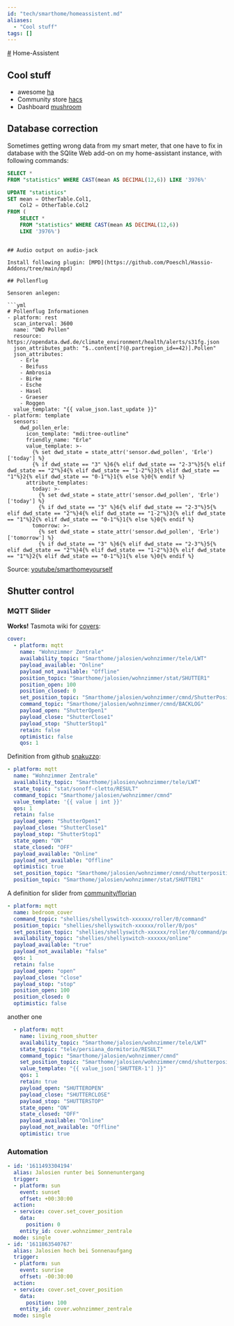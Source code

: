 ```yaml
---
id: "tech/smarthome/homeassistent.md"
aliases:
  - "Cool stuff"
tags: []
---
```


[#](#) Home-Assistent

## Cool stuff

 - awesome [ha](https://www.awesome-ha.com/)
 - Community store [hacs](https://hacs.xyz/)
 - Dashboard [mushroom](https://github.com/piitaya/lovelace-mushroom)

## Database correction

Sometimes getting wrong data from my smart meter, that one have to fix in database with the SQlite Web add-on on my home-assistant instance, with following commands:

```sql
SELECT *
FROM "statistics" WHERE CAST(mean AS DECIMAL(12,6)) LIKE '3976%'

UPDATE "statistics" 
SET mean = OtherTable.Col1, 
    Col2 = OtherTable.Col2 
FROM (
    SELECT *
	FROM "statistics" WHERE CAST(mean AS DECIMAL(12,6)) 
	LIKE '3976%')
```
```

## Audio output on audio-jack

Install following plugin: [MPD](https://github.com/Poeschl/Hassio-Addons/tree/main/mpd)

## Pollenflug

Sensoren anlegen:

```yml
# Pollenflug Informationen
- platform: rest
  scan_interval: 3600
  name: "DWD Pollen"
  resource: https://opendata.dwd.de/climate_environment/health/alerts/s31fg.json
  json_attributes_path: "$..content[?(@.partregion_id==42)].Pollen"
  json_attributes:
    - Erle
    - Beifuss
    - Ambrosia
    - Birke
    - Esche
    - Hasel
    - Graeser
    - Roggen
  value_template: "{{ value_json.last_update }}"
- platform: template
  sensors:
    dwd_pollen_erle:
      icon_template: "mdi:tree-outline"
      friendly_name: "Erle"
      value_template: >-
        {% set dwd_state = state_attr('sensor.dwd_pollen', 'Erle')['today'] %}
        {% if dwd_state == "3" %}6{% elif dwd_state == "2-3"%}5{% elif dwd_state == "2"%}4{% elif dwd_state == "1-2"%}3{% elif dwd_state == "1"%}2{% elif dwd_state == "0-1"%}1{% else %}0{% endif %}
      attribute_templates:
        today: >-
          {% set dwd_state = state_attr('sensor.dwd_pollen', 'Erle')['today'] %}
          {% if dwd_state == "3" %}6{% elif dwd_state == "2-3"%}5{% elif dwd_state == "2"%}4{% elif dwd_state == "1-2"%}3{% elif dwd_state == "1"%}2{% elif dwd_state == "0-1"%}1{% else %}0{% endif %}
        tomorrow: >-
          {% set dwd_state = state_attr('sensor.dwd_pollen', 'Erle')['tomorrow'] %}
          {% if dwd_state == "3" %}6{% elif dwd_state == "2-3"%}5{% elif dwd_state == "2"%}4{% elif dwd_state == "1-2"%}3{% elif dwd_state == "1"%}2{% elif dwd_state == "0-1"%}1{% else %}0{% endif %}
```

Source: [youtube/smarthomeyourself](https://youtu.be/yHI9Dt4xD4g)

## Shutter control

### MQTT Slider

**Works!** Tasmota wiki for [covers]():

```yml
cover:
  - platform: mqtt
    name: "Wohnzimmer Zentrale"
    availability_topic: "Smarthome/jalosien/wohnzimmer/tele/LWT"
    payload_available: "Online"
    payload_not_available: "Offline"
    position_topic: "Smarthome/jalosien/wohnzimmer/stat/SHUTTER1"
    position_open: 100
    position_closed: 0
    set_position_topic: "Smarthome/jalosien/wohnzimmer/cmnd/ShutterPosition1"
    command_topic: "Smarthome/jalosien/wohnzimmer/cmnd/BACKLOG"
    payload_open: "ShutterOpen1"
    payload_close: "ShutterClose1"
    payload_stop: "ShutterStop1"
    retain: false
    optimistic: false
    qos: 1
```

Definition from github
[snakuzzo](https://github.com/arendst/Tasmota/issues/6614#issuecomment-541785867):

```yml
- platform: mqtt
  name: "Wohnzimmer Zentrale"
  availability_topic: "Smarthome/jalosien/wohnzimmer/tele/LWT"
  state_topic: "stat/sonoff-cletto/RESULT"
  command_topic: "Smarthome/jalosien/wohnzimmer/cmnd"
  value_template: '{{ value | int }}'
  qos: 1
  retain: false
  payload_open: "ShutterOpen1"
  payload_close: "ShutterClose1"
  payload_stop: "ShutterStop1"
  state_open: "ON"
  state_closed: "OFF"
  payload_available: "Online"
  payload_not_available: "Offline"
  optimistic: true
  set_position_topic: "Smarthome/jalosien/wohnzimmer/cmnd/shutterposition"
  position_topic: "Smarthome/jalosien/wohnzimmer/stat/SHUTTER1"
```

A definition for slider from [community/florian](https://community.home-assistant.io/t/shelly-2-as-roller-shutter-with-percentage/85817/2)
```yml
- platform: mqtt
  name: bedroom_cover
  command_topic: "shellies/shellyswitch-xxxxxx/roller/0/command"
  position_topic: "shellies/shellyswitch-xxxxxx/roller/0/pos"
  set_position_topic: "shellies/shellyswitch-xxxxxx/roller/0/command/pos"
  availability_topic: "shellies/shellyswitch-xxxxxx/online"
  payload_available: "true"
  payload_not_available: "false"
  qos: 1
  retain: false
  payload_open: "open"
  payload_close: "close"
  payload_stop: "stop"
  position_open: 100
  position_closed: 0
  optimistic: false
```

another one

```yml
  - platform: mqtt
    name: living_room_shutter
    availability_topic: "Smarthome/jalosien/wohnzimmer/tele/LWT"
    state_topic: "tele/persiana_dormitorio/RESULT"
    command_topic: "Smarthome/jalosien/wohnzimmer/cmnd"
    set_position_topic: "Smarthome/jalosien/wohnzimmer/cmnd/shutterposition"
    value_template: "{{ value_json['SHUTTER-1'] }}"
    qos: 1
    retain: true
    payload_open: "SHUTTEROPEN"
    payload_close: "SHUTTERCLOSE"
    payload_stop: "SHUTTERSTOP"
    state_open: "ON"
    state_closed: "OFF"
    payload_available: "Online"
    payload_not_available: "Offline"
    optimistic: true
```

### Automation

```yml
- id: '1611493304194'
  alias: Jalosien runter bei Sonnenuntergang
  trigger:
  - platform: sun
    event: sunset
    offset: +00:30:00
  action:
  - service: cover.set_cover_position
    data:
      position: 0
    entity_id: cover.wohnzimmer_zentrale
  mode: single
- id: '1611863540767'
  alias: Jalosien hoch bei Sonnenaufgang
  trigger:
  - platform: sun
    event: sunrise
    offset: -00:30:00
  action:
  - service: cover.set_cover_position
    data:
      position: 100
    entity_id: cover.wohnzimmer_zentrale
  mode: single
```
